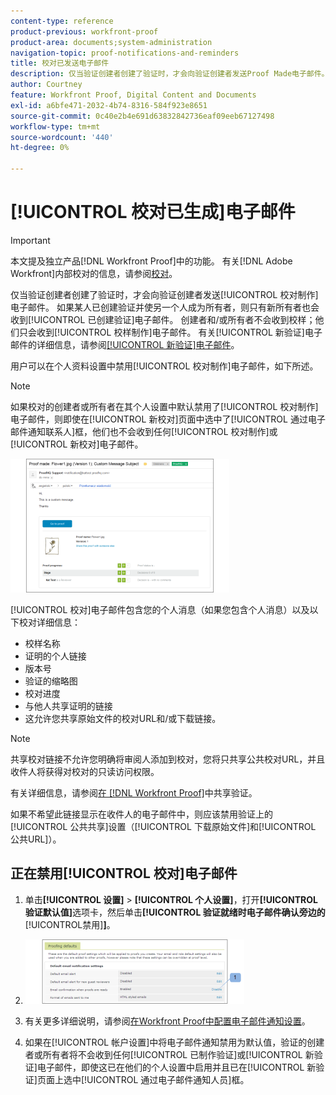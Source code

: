 ```yaml
---
content-type: reference
product-previous: workfront-proof
product-area: documents;system-administration
navigation-topic: proof-notifications-and-reminders
title: 校对已发送电子邮件
description: 仅当验证创建者创建了验证时，才会向验证创建者发送Proof Made电子邮件。 如果某人创建了验证并使另一个人成为所有者，则只有新所有者会收到由验证组成的电子邮件。 创建者和/或所有者不会收到校样；他们只会收到“校样”电子邮件。 有关“新验证”电子邮件的更多信息，请参阅“新验证”电子邮件。
author: Courtney
feature: Workfront Proof, Digital Content and Documents
exl-id: a6bfe471-2032-4b74-8316-584f923e8651
source-git-commit: 0c40e2b4e691d63832842736eaf09eeb67127498
workflow-type: tm+mt
source-wordcount: '440'
ht-degree: 0%

---
```


# [!UICONTROL 校对已生成]电子邮件

>[!IMPORTANT]
>
>本文提及独立产品[!DNL Workfront Proof]中的功能。 有关[!DNL Adobe Workfront]内部校对的信息，请参阅[校对](../../../review-and-approve-work/proofing/proofing.md)。

仅当验证创建者创建了验证时，才会向验证创建者发送[!UICONTROL 校对制作]电子邮件。 如果某人已创建验证并使另一个人成为所有者，则只有新所有者也会收到[!UICONTROL 已创建验证]电子邮件。 创建者和/或所有者不会收到校样；他们只会收到[!UICONTROL 校样制作]电子邮件。 有关[!UICONTROL 新验证]电子邮件的详细信息，请参阅[[!UICONTROL 新验证]电子邮件](../../../workfront-proof/wp-emailsntfctns/proof-notifications-and-reminders/new-proof-email.md)。

用户可以在个人资料设置中禁用[!UICONTROL 校对制作]电子邮件，如下所述。

>[!NOTE]
>
> 如果校对的创建者或所有者在其个人设置中默认禁用了[!UICONTROL 校对制作]电子邮件，则即使在[!UICONTROL 新校对]页面中选中了[!UICONTROL 通过电子邮件通知联系人]框，他们也不会收到任何[!UICONTROL 校对制作]或[!UICONTROL 新校对]电子邮件。

![Proof_Made_Email.png](assets/proof-made-email-350x214.png)

[!UICONTROL 校对]电子邮件包含您的个人消息（如果您包含个人消息）以及以下校对详细信息：

* 校样名称
* 证明的个人链接
* 版本号
* 验证的缩略图
* 校对进度
* 与他人共享证明的链接
* 这允许您共享原始文件的校对URL和/或下载链接。

>[!NOTE]
>
> 共享校对链接不允许您明确将审阅人添加到校对，您将只共享公共校对URL，并且收件人将获得对校对的只读访问权限。

有关详细信息，请参阅[在 [!DNL Workfront Proof]](../../../workfront-proof/wp-work-proofsfiles/share-proofs-and-files/share-proof.md)中共享验证。

如果不希望此链接显示在收件人的电子邮件中，则应该禁用验证上的[!UICONTROL 公共共享]设置（[!UICONTROL 下载原始文件]和[!UICONTROL 公共URL]）。

## 正在禁用[!UICONTROL 校对]电子邮件

1. 单击&#x200B;**[!UICONTROL 设置]** > **[!UICONTROL 个人设置]**，打开&#x200B;**[!UICONTROL 验证默认值]**&#x200B;选项卡，然后单击&#x200B;**[!UICONTROL 验证就绪时电子邮件确认旁边的**[!UICONTROL &#x200B;禁用&#x200B;]**]**。

1. ![Proof_Made_-_proofing_defaults.png](assets/proof-made---proofing-defaults-350x103.png)

1. 有关更多详细说明，请参阅[在Workfront Proof中配置电子邮件通知设置](../../../workfront-proof/wp-emailsntfctns/email-alerts/config-email-notification-settings-wp.md)。
1. 如果在[!UICONTROL 帐户设置]中将电子邮件通知禁用为默认值，验证的创建者或所有者将不会收到任何[!UICONTROL 已制作验证]或[!UICONTROL 新验证]电子邮件，即使这已在他们的个人设置中启用并且已在[!UICONTROL 新验证]页面上选中[!UICONTROL 通过电子邮件通知人员]框。
